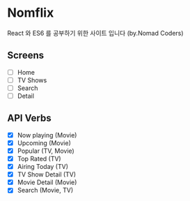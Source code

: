 # Nomflix

React 와 ES6 를 공부하기 위한 사이트 입니다 (by.Nomad Coders)

## Screens

- [ ] Home
- [ ] TV Shows
- [ ] Search
- [ ] Detail

## API Verbs

- [X] Now playing (Movie)
- [X] Upcoming (Movie)
- [X] Popular (TV, Movie)
- [X] Top Rated (TV)
- [X] Airing Today (TV)
- [X] TV Show Detail (TV)
- [X] Movie Detail (Movie)
- [X] Search (Movie, TV)
